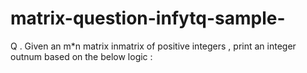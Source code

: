 # matrix-question-infytq-sample-
Q . Given an m*n matrix inmatrix of positive integers , print an integer outnum based on the below logic :
